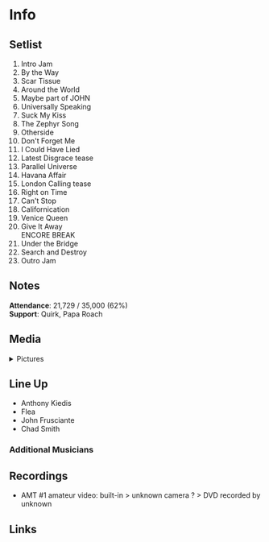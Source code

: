 # Info

## Setlist

1. Intro Jam
2. By the Way
3. Scar Tissue
4. Around the World
5. Maybe part of JOHN
6. Universally Speaking
7. Suck My Kiss
8. The Zephyr Song
9. Otherside
10. Don't Forget Me
11. I Could Have Lied
12. Latest Disgrace tease
13. Parallel Universe
14. Havana Affair
15. London Calling tease
16. Right on Time
17. Can't Stop
18. Californication
19. Venice Queen
20. Give It Away
<br> ENCORE BREAK
21. Under the Bridge
22. Search and Destroy
23. Outro Jam

## Notes

**Attendance**: 21,729 / 35,000 (62%)
<br>
**Support**: Quirk, Papa Roach

## Media 

<details>
  <summary>Pictures</summary>
  <!--<img alt="Setlist" title="Setlist" src="_.jpg" height="200" />
  <img alt="Ticket" title="Ticket" src="_.jpg" height="200" />
  <img alt="Flyer" title="Flyer" src="_.jpg" height="200" />
  <img alt="Clipping" title="Clipping" src="_.jpg" height="200" />-->
</details>

## Line Up

* Anthony Kiedis
* Flea
* John Frusciante
* Chad Smith

### Additional Musicians

## Recordings

* AMT #1 amateur video: built-in > unknown camera ? > DVD recorded by unknown

## Links
